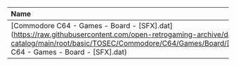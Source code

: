 |Name|Size|
|:---|---:|
|[Commodore C64 - Games - Board - [SFX].dat](https://raw.githubusercontent.com/open-retrogaming-archive/dat-catalog/main/root/basic/TOSEC/Commodore/C64/Games/Board/[SFX]/Commodore C64 - Games - Board - [SFX].dat)|2626|
